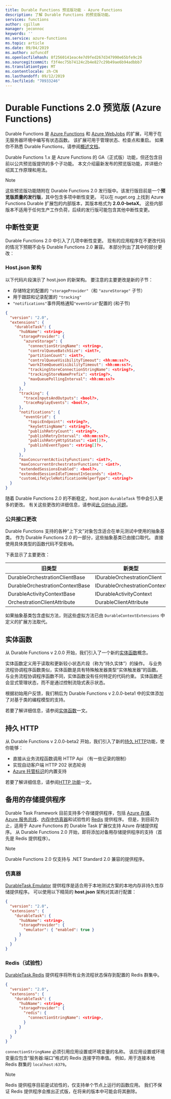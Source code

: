 ```yaml
---
title: Durable Functions 预览版功能 - Azure Functions
description: 了解 Durable Functions 的预览版功能。
services: functions
author: cgillum
manager: jeconnoc
keywords: ''
ms.service: azure-functions
ms.topic: article
ms.date: 09/04/2019
ms.author: azfuncdf
ms.openlocfilehash: 8f2560141eac4e7d9fed267d347990e65bfe9c26
ms.sourcegitcommit: f3f4ec75b74124c2b4e827c29b49ae6b94adbbb7
ms.translationtype: MT
ms.contentlocale: zh-CN
ms.lasthandoff: 09/12/2019
ms.locfileid: "70933246"
---
```

# <a name="durable-functions-20-preview-azure-functions"></a>Durable Functions 2.0 预览版 (Azure Functions)

Durable Functions 是 [Azure Functions](../functions-overview.md) 和 [Azure WebJobs](../../app-service/web-sites-create-web-jobs.md) 的扩展，可用于在无服务器环境中编写有状态函数。 该扩展可用于管理状态、检查点和重启。 如果你不熟悉 Durable Functions，请参阅[概述文档](durable-functions-overview.md)。

Durable Functions 1.x 是 Azure Functions 的 GA（正式版）功能，但还包含目前以公共预览版提供的多个子功能。 本文介绍最新发布的预览版功能，并详细介绍其工作原理和用法。

> [!NOTE]
> 这些预览版功能随附在 Durable Functions 2.0 发行版中。该发行版目前是一个**预览版质量的发行版**，其中包含多项中断性变更。 可以在 nuget.org 上找到 Azure Functions Durable 扩展包的内部版本，其版本格式为 **2.0.0-betaX**。 这些内部版本不适用于任何生产工作负荷，后续的发行版可能包含其他中断性变更。

## <a name="breaking-changes"></a>中断性变更

Durable Functions 2.0 中引入了几项中断性变更。 现有的应用程序在不更改代码的情况下预期不会与 Durable Functions 2.0 兼容。 本部分列出了其中的部分更改：

### <a name="hostjson-schema"></a>Host.json 架构

以下代码片段演示了 host.json 的新架构。 要注意的主要更改是新的子节：

* 存储特定的配置的 `"storageProvider"`（和 `"azureStorage"` 子节）
* 用于跟踪和记录配置的 `"tracking"`
* `"notifications"`事件网格通知`"eventGrid"`配置的 (和子节)

```json
{
  "version": "2.0",
  "extensions": {
    "durableTask": {
      "hubName": <string>,
      "storageProvider": {
        "azureStorage": {
          "connectionStringName": <string>,
          "controlQueueBatchSize": <int?>,
          "partitionCount": <int?>,
          "controlQueueVisibilityTimeout": <hh:mm:ss?>,
          "workItemQueueVisibilityTimeout": <hh:mm:ss?>,
          "trackingStoreConnectionStringName": <string?>,
          "trackingStoreNamePrefix": <string?>,
          "maxQueuePollingInterval": <hh:mm:ss?>
        }
      },
      "tracking": {
        "traceInputsAndOutputs": <bool?>,
        "traceReplayEvents": <bool?>,
      },
      "notifications": {
        "eventGrid": {
          "topicEndpoint": <string?>,
          "keySettingName": <string?>,
          "publishRetryCount": <string?>,
          "publishRetryInterval": <hh:mm:ss?>,
          "publishRetryHttpStatus": <int[]?>,
          "publishEventTypes": <string[]?>,
        }
      },
      "maxConcurrentActivityFunctions": <int?>,
      "maxConcurrentOrchestratorFunctions": <int?>,
      "extendedSessionsEnabled": <bool?>,
      "extendedSessionIdleTimeoutInSeconds": <int?>,
      "customLifeCycleNotificationHelperType": <string?>
  }
}
```

随着 Durable Functions 2.0 的不断稳定，host.json `durableTask` 节中会引入更多的更改。 有关这些更改的详细信息，请参阅[此 GitHub 问题](https://github.com/Azure/azure-functions-durable-extension/issues/641)。

### <a name="public-interface-changes"></a>公共接口更改

Durable Functions 支持的各种“上下文”对象包含适合在单元测试中使用的抽象基类。 作为 Durable Functions 2.0 的一部分，这些抽象基类已由接口取代。 直接使用具体类型的函数代码不受影响。

下表显示了主要更改：

| 旧类型 | 新类型 |
|----------|----------|
| DurableOrchestrationClientBase | IDurableOrchestrationClient |
| DurableOrchestrationContextBase | IDurableOrchestrationContext |
| DurableActivityContextBase | IDurableActivityContext |
| OrchestrationClientAttribute | DurableClientAttribute |

如果抽象基类包含虚拟方法，则这些虚拟方法已由 `DurableContextExtensions` 中定义的扩展方法取代。

## <a name="entity-functions"></a>实体函数

从 Durable Functions v 2.0.0 开始，我们引入了一个新的[实体函数](durable-functions-entities.md)概念。

实体函数定义用于读取和更新较小状态片段（称为“持久实体”）的操作。 与业务流程协调程序函数类似，实体函数是具有特殊触发器类型“实体触发器”的函数。 与业务流程协调程序函数不同，实体函数没有任何特定的代码约束。 实体函数还会显式管理状态，而不是通过控制流隐式表示状态。

根据初始用户反馈，我们稍后为 Durable Functions v 2.0.0-beta1 中的实体添加了对基于类的编程模型的支持。

若要了解详细信息，请参阅[实体函数](durable-functions-entities.md)一文。

## <a name="durable-http"></a>持久 HTTP

从 Durable Functions v 2.0.0-beta2 开始，我们引入了新的[持久 HTTP](durable-functions-http-features.md)功能，使你能够：

* 直接从业务流程函数调用 HTTP Api （有一些记录的限制）
* 实现自动客户端 HTTP 202 状态轮询
* [Azure 托管标识](https://docs.microsoft.com/azure/active-directory/managed-identities-azure-resources/overview)的内置支持

若要了解详细信息，请参阅[HTTP 功能](durable-functions-http-features.md#consuming-http-apis)一文。

## <a name="alternate-storage-providers"></a>备用的存储提供程序

Durable Task Framework 目前支持多个存储提供程序，包括 [Azure 存储](https://github.com/Azure/durabletask/tree/master/src/DurableTask.AzureStorage)、[Azure 服务总线](https://github.com/Azure/durabletask/tree/master/src/DurableTask.ServiceBus)、[内存中仿真器](https://github.com/Azure/durabletask/tree/master/src/DurableTask.Emulator)和试验性的 [Redis](https://github.com/Azure/durabletask/tree/redis/src/DurableTask.Redis) 提供程序。 但是，到目前为止，适用于 Azure Functions 的 Durable Task 扩展仅支持 Azure 存储提供程序。 从 Durable Functions 2.0 开始，即将添加对备用存储提供程序的支持（首先是 Redis 提供程序）。

> [!NOTE]
> Durable Functions 2.0 仅支持与 .NET Standard 2.0 兼容的提供程序。

### <a name="emulator"></a>仿真器

[DurableTask.Emulator](https://www.nuget.org/packages/Microsoft.Azure.DurableTask.Emulator/) 提供程序是适合用于本地测试方案的本地内存非持久性存储提供程序。 可以使用以下精简的 **host.json** 架构对其进行配置：

```json
{
  "version": "2.0",
  "extensions": {
    "durableTask": {
      "hubName": <string>,
      "storageProvider": {
        "emulator": { "enabled": true }
      }
    }
  }
}
```

### <a name="redis-experimental"></a>Redis（试验性）

[DurableTask.Redis](https://www.nuget.org/packages/Microsoft.Azure.DurableTask.Redis/) 提供程序将所有业务流程状态保存到配置的 Redis 群集中。

```json
{
  "version": "2.0",
  "extensions": {
    "durableTask": {
      "hubName": <string>,
      "storageProvider": {
        "redis": {
          "connectionStringName": <string>,
        }
      }
    }
  }
}
```

`connectionStringName` 必须引用应用设置或环境变量的名称。 该应用设置或环境变量应包含“服务器:端口”格式的 Redis 连接字符串值。 例如，用于连接本地 Redis 群集的 `localhost:6379`。

> [!NOTE]
> Redis 提供程序目前是试验性的，仅支持单个节点上运行的函数应用。 我们不保证 Redis 提供程序会推出正式版，在将来的版本中可能会将其删除。
